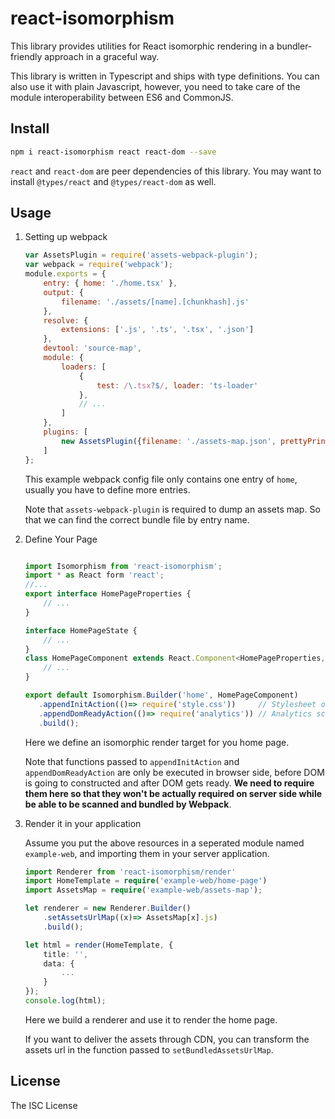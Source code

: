 # react-isomorphism

This library provides utilities for React isomorphic rendering in a 
bundler-friendly approach in a graceful way. 

This library is written in Typescript and ships with type definitions.
You can also use it with plain Javascript, however, you need to take 
care of the module interoperability between ES6 and CommonJS.

## Install

```bash
npm i react-isomorphism react react-dom --save
```

`react` and `react-dom` are peer dependencies of this library. You may
want to install `@types/react` and `@types/react-dom` as well.

## Usage

1. Setting up webpack
    
    ```javascript
    var AssetsPlugin = require('assets-webpack-plugin');
    var webpack = require('webpack');
    module.exports = {
        entry: { home: './home.tsx' },
        output: {
            filename: './assets/[name].[chunkhash].js'
        },
        resolve: {
            extensions: ['.js', '.ts', '.tsx', '.json']
        },
        devtool: 'source-map',
        module: {
            loaders: [
                {
                    test: /\.tsx?$/, loader: 'ts-loader'
                },
                // ...
            ]
        },
        plugins: [
            new AssetsPlugin({filename: './assets-map.json', prettyPrint: true, path: '.'}),
        ]
    };
    ```
    
    This example webpack config file only contains one entry of `home`, usually
    you have to define more entries.
    
    Note that `assets-webpack-plugin` is required to dump an assets map. So 
    that we can find the correct bundle file by entry name. 
    
2. Define Your Page
    
    ```typescript
    
    import Isomorphism from 'react-isomorphism';
    import * as React form 'react';
    //...
    export interface HomePageProperties {
        // ...
    }
 
    interface HomePageState {
        // ...
    }
    class HomePageComponent extends React.Component<HomePageProperties, HomePageState> {
        // ...
    }
    
    export default Isomorphism.Builder('home', HomePageComponent)
       .appendInitAction(()=> require('style.css'))     // Stylesheet of this page
       .appendDomReadyAction(()=> require('analytics')) // Analytics scripts
       .build();
    ```

    Here we define an isomorphic render target for you home page.

    Note that functions passed to `appendInitAction` and `appendDomReadyAction` 
    are only be executed in browser side, before DOM is going to constructed 
    and after DOM gets ready. **We need to require them here so that they won't
    be actually required on server side while be able to be scanned and bundled
    by Webpack**.

3. Render it in your application

    Assume you put the above resources in a seperated module named 
    `example-web`, and importing them in your server application.

    ```typescript
    import Renderer from 'react-isomorphism/render'
    import HomeTemplate = require('example-web/home-page')
    import AssetsMap = require('example-web/assets-map');
    
    let renderer = new Renderer.Builder()
        .setAssetsUrlMap((x)=> AssetsMap[x].js)
        .build();

    let html = render(HomeTemplate, {
        title: '',
        data: {
            ...
        }
    });
    console.log(html);

    ```

    Here we build a renderer and use it to render the home page.

    If you want to deliver the assets through CDN, you can transform the 
    assets url in the function passed to `setBundledAssetsUrlMap`.

    
## License
The ISC License
